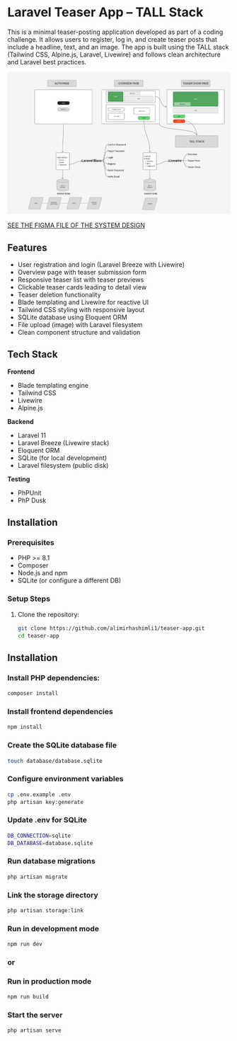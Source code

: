 # Laravel Teaser App – TALL Stack

This is a minimal teaser-posting application developed as part of a coding challenge. It allows users to register, log in, and create teaser posts that include a headline, text, and an image. The app is built using the TALL stack (Tailwind CSS, Alpine.js, Laravel, Livewire) and follows clean architecture and Laravel best practices.

![System design](system_design.png)

[SEE THE FIGMA FILE OF THE SYSTEM DESIGN](https://www.figma.com/board/SY41bjgD94Ltj7IqlXi0hr/Untitled?node-id=0-1&t=qM5eBj4vjC8l99nL-1)


## Features

- User registration and login (Laravel Breeze with Livewire)
- Overview page with teaser submission form
- Responsive teaser list with teaser previews
- Clickable teaser cards leading to detail view
- Teaser deletion functionality
- Blade templating and Livewire for reactive UI
- Tailwind CSS styling with responsive layout
- SQLite database using Eloquent ORM
- File upload (image) with Laravel filesystem
- Clean component structure and validation

## Tech Stack

**Frontend**
- Blade templating engine
- Tailwind CSS
- Livewire
- Alpine.js

**Backend**
- Laravel 11
- Laravel Breeze (Livewire stack)
- Eloquent ORM
- SQLite (for local development)
- Laravel filesystem (public disk)

**Testing**
- PhPUnit
- PhP Dusk


## Installation

### Prerequisites

- PHP >= 8.1
- Composer
- Node.js and npm
- SQLite (or configure a different DB)

### Setup Steps

1. Clone the repository:
   ```bash
   git clone https://github.com/alimirhashimli1/teaser-app.git
   cd teaser-app

## Installation

### Install PHP dependencies:

```bash
composer install
```

###  Install frontend  dependencies

```bash
npm install
```

###  Create the SQLite database file

```bash
touch database/database.sqlite
```

###  Configure environment variables

```bash
cp .env.example .env
php artisan key:generate

```

###  Update .env for SQLite 

```bash
DB_CONNECTION=sqlite
DB_DATABASE=database.sqlite

```

###  Run database migrations

```bash
php artisan migrate
```

###  Link the storage directory
```bash
php artisan storage:link
```

###  Run in development mode
```bash
npm run dev
```
### or

###  Run in production mode
```bash
npm run build
```

###  Start the server
```bash
php artisan serve
```
